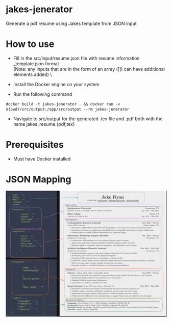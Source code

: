 # jakes-jenerator
Generate a pdf resume using Jakes template from JSON input 


# How to use
- Fill in the src/input/resume.json file with resume information _template.json format \
(Note: any inputs that are in the form of an array ([]) can have additional elements added) \

- Install the Docker engine on your system

- Run the following command
```
docker build -t jakes-jenerator . && docker run -v $(pwd)/src/output:/app/src/output --rm jakes-jenerator
```

- Navigate to src/output for the generated .tex file and .pdf both with the name jakes_resume.{pdf,tex}


# Prerequisites
- Must have Docker installed


# JSON Mapping
![alt text](mapping.png)